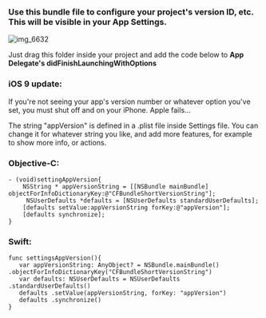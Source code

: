 ### Use this bundle file to configure your project's version ID, etc. This will be visible in your App Settings. 

![img_6632](https://cloud.githubusercontent.com/assets/724536/8616480/e0d9a550-26fb-11e5-94c7-01ed6e6ee9b9.png)

Just drag this folder inside your project and add the code below to **App Delegate's didFinishLaunchingWithOptions**

### iOS 9 update:
If you're not seeing your app's version number or whatever option you've set, you must shut off and on your iPhone. Apple fails...

The string "appVersion" is defined in a .plist file inside Settings file. You can change it for whatever string you like, and add more features, for example to show more info, or actions.

### Objective-C:


    - (void)settingAppVersion{
        NSString * appVersionString = [[NSBundle mainBundle] objectForInfoDictionaryKey:@"CFBundleShortVersionString"];
         NSUserDefaults *defaults = [NSUserDefaults standardUserDefaults];
        [defaults setValue:appVersionString forKey:@"appVersion"];
        [defaults synchronize];
    }


### Swift:

    func settingsAppVersion(){
       var appVersionString: AnyObject? = NSBundle.mainBundle() .objectForInfoDictionaryKey("CFBundleShortVersionString")
       var defaults: NSUserDefaults = NSUserDefaults .standardUserDefaults()
       defaults .setValue(appVersionString, forKey: "appVersion")
       defaults .synchronize()
    }
